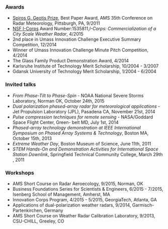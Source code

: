 ### Awards
* [Spiros G. Geotis Prize](https://www.ametsoc.org/index.cfm/STAC/committees/committee-on-radar-meteorology/the-spiros-g-geotis-student-prize), Best Paper Award, AMS 35th Conference on Radar Meteorology, Pittsburgh, PA, 9/2011
* [NSF I-Corps](https://www.nsf.gov/awardsearch/showAward?AWD_ID=1535811) Award Number:1535811,_I-Corps: Commercialization of a City Scale Weather Radar_, 4/2015
* 2nd place in Umass Innovation Challenge Executive Summary Competition, 12/2014
* Winner of Umass Innovation Challenge Minute Pitch Competition, 4/2014
* The Glass Family Product Demonstration Award, 4/2014
* Karlsruhe Institute of Technology Merit Scholarship, 10/2004 - 3/2007
* Gdansk University of Technology Merit Scholarship, 1/2004 - 6/2004

### Invited talks
* _From Phase-Tilt to Phase-Spin_ - NOAA National Severe Storms Laboratory, Norman OK, October 24th, 2015
* _Dual polarization phased-array radar for meteorological applications_ - Jet Propulsion Laboratory (JPL), Pasadena CA, November 21st, 2014
* _Pulse compression techniques for remote sensing_ - NASA/Goddard Space Flight Center, Green- belt MD, July 1st, 2014
* _Phased-array technology demonstration at IEEE International Symposium on Phased Array Systems & Technology_, Boston MA, October 15th, 2013
* _Extreme Weather Day_, Boston Museum of Science, June 11th, 2011
* _STEM Hands-On and Demonstration Activities for International Space Station Downlink_, Springfield Technical Community College, March 29th , 2011

### Workshops
* AMS Short Course on Radar Aeroecology, 9/2015, Norman, OK   
* Business Foundations Series for Scientists & Engineers, 6/2015 - 7/2015, Isenberg School of Management, Amherst, MA
* Innovation Corps Program, 4/2015 - 5/2015, GeorgiaTech, Atlanta, GA
* Applications of dual-polarization weather radars, 9/2014, Garmisch-Partenkirchen, Germany    
* AMS Short Course on Weather Radar Calibration Laboratory, 9/2013, CSU-CHILL, Greeley, CO

